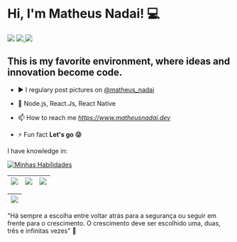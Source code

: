 <h1> Hi, I'm Matheus Nadai! 💻</h1>

<div> 
     <a href="https://www.instagram.com/matheus_nadai/" target="_blank"><img src="https://img.shields.io/badge/-Instagram-%23E4405F?style=for-the-badge&logo=instagram&logoColor=white" target="_blank"></a> 
     <a href = "mailto:matheusnadai1604@gmail.com"><img src="https://img.shields.io/badge/Gmail-D14836?style=for-the-badge&logo=gmail&logoColor=white" target="_blank"</a>
     <a href="https://www.linkedin.com/in/matheus-de-nadai-a63519211/" target="_blank"><img src="https://img.shields.io/badge/-LinkedIn-%230077B5?style=for-the-badge&logo=linkedin&logoColor=white" target="_blank"></a>
 </div>
<h2 align="left">
This is my favorite environment, where ideas and innovation become code.
</h2>


- ▶️ I regulary post pictures on <a href="https://www.instagram.com/matheus_nadai/"> @matheus_nadai </a>

- 🚀 Node.js, React.Js, React Native

- 📫 How to reach me *https://www.matheusnadai.dev*

- ⚡ Fun fact **Let's go 😜**

<p>I have knowledge in: </p>
<div align="left">

[![Minhas Habilidades](https://skillicons.dev/icons?i=nextjs,ts,js,nodejs,react,prisma,mongodb,git,figma,css,html
)](https://skillicons.dev)

  </div>
  
  | ![](http://github-profile-summary-cards.vercel.app/api/cards/stats?username=MatheusNadai&theme=nord_dark) | ![](http://github-profile-summary-cards.vercel.app/api/cards/repos-per-language?username=MatheusNadai&hide=Html&theme=nord_dark) | ![](http://github-profile-summary-cards.vercel.app/api/cards/most-commit-language?username=MatheusNadai&theme=nord_dark) |
| :-: | :-: | :-: |

| ![](http://github-profile-summary-cards.vercel.app/api/cards/profile-details?username=MatheusNadai&theme=nord_dark)  |
| :-: |

"Há sempre a escolha entre voltar atrás para a segurança ou seguir em frente para o crescimento. O crescimento deve ser escolhido uma, duas, três e infinitas vezes" 🤯

